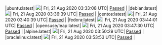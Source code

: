 |ubuntu:latest| ![](https://acmesh-official.github.io/acmetest/status/ubuntu-latest.svg?1597980788)| Fri, 21 Aug 2020 03:33:08 UTC| [Passed](https://github.com/acmesh-official/acmetest/blob/master/logs/ubuntu-latest.out) |
|debian:latest| ![](https://acmesh-official.github.io/acmetest/status/debian-latest.svg?1597980999)| Fri, 21 Aug 2020 03:36:39 UTC| [Passed](https://github.com/acmesh-official/acmetest/blob/master/logs/debian-latest.out) |
|centos:latest| ![](https://acmesh-official.github.io/acmetest/status/centos-latest.svg?1597981239)| Fri, 21 Aug 2020 03:40:39 UTC| [Passed](https://github.com/acmesh-official/acmetest/blob/master/logs/centos-latest.out) |
|fedora:latest| ![](https://acmesh-official.github.io/acmetest/status/fedora-latest.svg?1597981441)| Fri, 21 Aug 2020 03:44:01 UTC| [Passed](https://github.com/acmesh-official/acmetest/blob/master/logs/fedora-latest.out) |
|opensuse/leap:latest| ![](https://acmesh-official.github.io/acmetest/status/opensuse-leap-latest.svg?1597981650)| Fri, 21 Aug 2020 03:47:30 UTC| [Passed](https://github.com/acmesh-official/acmetest/blob/master/logs/opensuse-leap-latest.out) |
|alpine:latest| ![](https://acmesh-official.github.io/acmetest/status/alpine-latest.svg?1597981829)| Fri, 21 Aug 2020 03:50:29 UTC| [Passed](https://github.com/acmesh-official/acmetest/blob/master/logs/alpine-latest.out) |
|oraclelinux:latest| ![](https://acmesh-official.github.io/acmetest/status/oraclelinux-latest.svg?1597982033)| Fri, 21 Aug 2020 03:53:53 UTC| [Passed](https://github.com/acmesh-official/acmetest/blob/master/logs/oraclelinux-latest.out) |
